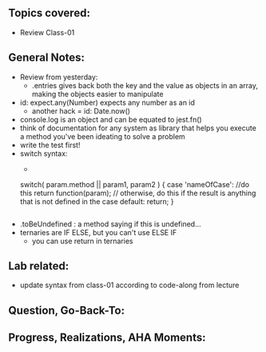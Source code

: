 ## Topics covered:
- Review Class-01

## General Notes:
* Review from yesterday:
    * .entries gives back both the key and the value as objects in an array, making the objects easier to manipulate 
* id: expect.any(Number) expects any number as an id
    * another hack = id: Date.now()
* console.log is an object and can be equated to jest.fn()
* think of documentation for any system as library that helps you execute a method you've been ideating to solve a problem 
* write the test first!
* switch syntax:
    * ```
    switch( param.method || param1, param2 ) {
        case 'nameOfCase':
            //do this
            return function(param);
        // otherwise, do this if the result is anything that is not defined in the case
        default:
        return;
    }
    ```
* .toBeUndefined : a method saying if this is undefined...
* ternaries are IF ELSE, but you can't use ELSE IF
    * you can use return in ternaries


## Lab related:
* update syntax from class-01 according to code-along from lecture 

## Question, Go-Back-To:

## Progress, Realizations, AHA Moments: